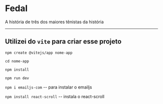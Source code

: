# Fedal
 A história de três dos maiores tênistas da história

___
## Utilizei do `vite` para criar esse projeto

`npm create @vitejs/app nome-app`

`cd nome-app`

`npm install`

`npm run dev`

`npm i emailjs-com` -- para instalar o emailjs

`npm install react-scroll` -- instala o react-scroll

